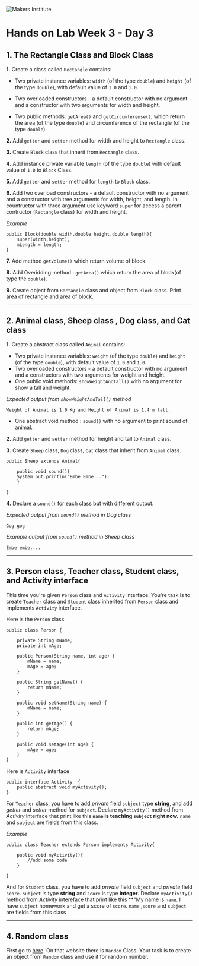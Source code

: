 ![Makers Institute](https://makersinstitute.id/img/logo-makersinstitute.png)

# Hands on Lab Week 3 - Day 3

## <a name="lab1"></a>1. The Rectangle Class and Block Class

**1.** Create a class called `Rectangle` contains:
- Two private instance variables: `width` (of the type `double`) and `height` (of the type `double`), with default value of `1.0` and `1.0`.

- Two overloaded constructors - a default constructor with no argument and a constructor with two arguments for width and height.

- Two public methods:  `getArea()` and `getCircumferense()`, which return the area (of the type `double`) and circumference of the rectangle (of the type `double`). 

**2.** Add `getter` and `setter` method for width and height to `Rectangle` class.

**3.** Create `Block` class that inherit from `Rectangle` class.  

**4.** Add instance private variable `length` (of the type `double`) with default value of `1.0` to `Block` Class.

**5.** Add `getter` and `setter` method for `length` to `Block` class. 

**6.** Add two overload constructors - a default constructor with no argument and a constructor with tree arguments for width, height, and length. In countructor with three argument use keyword `super` for access a parent contructor (`Rectangle` class) for width and height. 

*Example*

```
public Block(double width,double height,double length){
    super(width,height);
    mLength = length;
}
```

**7.** Add method `getVolume()` which return volume of block. 

**8.** Add Overidding method : `getArea()` which return the area of block(of type the `double`).

**9.** Create object from `Rectangle` class and object from `Block` class. Print area of rectangle and area of block.  

---

## <a name="lab2"></a>2. Animal class, Sheep class , Dog class, and Cat class

**1.** Create a abstract class called `Animal` contains:
- Two private instance variables: `weight` (of the type `double`) and `height` (of the type `double`), with default value of `1.0` and `1.0`.
- Two overloaded constructors - a default constructor with no argument and a constructors with two arguments for weight and height.
- One public void methods: `showWeightAndTall()` with no argument for show a tall and weight. 

*Expected output from `showWeightAndTall()` method*
```
Weight of Animal is 1.0 Kg and Height of Animal is 1.4 m tall. 
```
- One abstract void method : `sound()` with no argument to print sound of animal.

**2.** Add `getter` and `setter` method for height and tall to `Animal` class.

**3.** Create `Sheep` class, `Dog` class, `Cat` class that inherit from `Animal` class.  
```
public Sheep extends Animal{

    public void sound(){
    System.out.println("Embe Embe...");
    }

}
```


**4.** Declare a `sound()` for each class but with different output. 

*Expected output from `sound()` method in Dog class*
```
Gog gog
```

*Example output from `sound()` method in Sheep class* 
```
Embe embe....
```
---

## <a name="lab3"></a>3. Person class, Teacher class, Student class, and  Activity interface

This time you're given `Person` class and `Activity` interface. You're task is to create `Teacher` class and `Student` class inherited from `Person` class and implements `Activity` interface. 

Here is the `Person` class.
```
public class Person {

    private String mName;
    private int mAge;

    public Person(String name, int age) {
        mName = name;
        mAge = age;
    }

    public String getName() {
        return mName;
    }

    public void setName(String name) {
        mName = name;
    }

    public int getAge() {
        return mAge;
    }

    public void setAge(int age) {
        mAge = age;
    }
}
```

Here is `Activity` interface  
```
public interface Activity  {
    public abstract void myActivity();
}
```

For `Teacher` class, you have to add *private* field `subject` type **string**, and add *getter* and *setter* method for `subject`. Declare `myActivity()` method from *Activity* interface that print like this **`name` is teaching `subject` right now.** `name` and `subject` are fields from this class. 

*Example*
```
public class Teacher extends Person implements Activity{

    public void myActivity(){
        //add some code 
    }

}
```

And for `Student` class, you have to add *private* field `subject` and *private* field `score`. `subject` is type **string** and `score` is type **integer**. Declare `myActivity()` method from *Activity* intereface that print like this **"My name is `name`. I have `subject` homework and get a score of `score`. `name` ,`score` and `subject` are fields from this class

---
## <a name="lab4"></a>4. Random class
First go to [here](https://docs.oracle.com/javase/8/docs/api/java/util/Random.html). On that website there is `Random` Class. Your task is to create an object from `Random` class and use it for random number.

